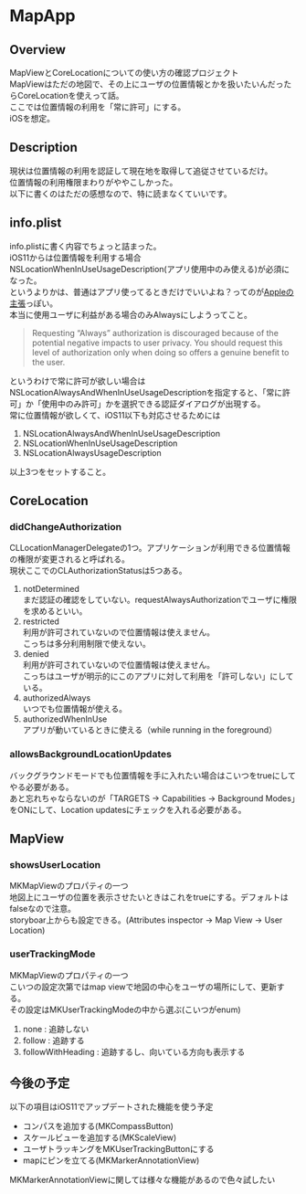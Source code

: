 # MapApp

## Overview
MapViewとCoreLocationについての使い方の確認プロジェクト  
MapViewはただの地図で、その上にユーザの位置情報とかを扱いたいんだったらCoreLocationを使えって話。  
ここでは位置情報の利用を「常に許可」にする。  
iOSを想定。

## Description
現状は位置情報の利用を認証して現在地を取得して追従させているだけ。  
位置情報の利用権限まわりがややこしかった。  
以下に書くのはただの感想なので、特に読まなくていいです。

## info.plist
info.plistに書く内容でちょっと詰まった。  
iOS11からは位置情報を利用する場合NSLocationWhenInUseUsageDescription(アプリ使用中のみ使える)が必須になった。    
というよりかは、普通はアプリ使ってるときだけでいいよね？ってのが[Appleの主張](https://developer.apple.com/documentation/corelocation/cllocationmanager/1620551-requestalwaysauthorization)っぽい。  
本当に使用ユーザに利益がある場合のみAlwaysにしようってこと。
>Requesting “Always” authorization is discouraged because of the potential negative impacts to user privacy. You should request this level of authorization only when doing so offers a genuine benefit to the user.  

というわけで常に許可が欲しい場合はNSLocationAlwaysAndWhenInUseUsageDescriptionを指定すると、「常に許可」か「使用中のみ許可」かを選択できる認証ダイアログが出現する。  
常に位置情報が欲しくて、iOS11以下も対応させるためには
1. NSLocationAlwaysAndWhenInUseUsageDescription
1. NSLocationWhenInUseUsageDescription
1. NSLocationAlwaysUsageDescription

以上3つをセットすること。  

## CoreLocation
### didChangeAuthorization
CLLocationManagerDelegateの1つ。アプリケーションが利用できる位置情報の権限が変更されると呼ばれる。  
現状ここでのCLAuthorizationStatusは5つある。
1. notDetermined  
まだ認証の確認をしていない。requestAlwaysAuthorizationでユーザに権限を求めるといい。
1. restricted  
利用が許可されていないので位置情報は使えません。  
こっちは多分利用制限で使えない。  
1. denied  
利用が許可されていないので位置情報は使えません。  
こっちはユーザが明示的にこのアプリに対して利用を「許可しない」にしている。  
1. authorizedAlways  
いつでも位置情報が使える。
1. authorizedWhenInUse  
アプリが動いているときに使える（while running in the foreground）

### allowsBackgroundLocationUpdates
バックグラウンドモードでも位置情報を手に入れたい場合はこいつをtrueにしてやる必要がある。  
あと忘れちゃならないのが「TARGETS -> Capabilities -> Background Modes」をONにして、Location updatesにチェックを入れる必要がある。


## MapView
### showsUserLocation
MKMapViewのプロパティの一つ  
地図上にユーザの位置を表示させたいときはこれをtrueにする。デフォルトはfalseなので注意。  
storyboar上からも設定できる。(Attributes inspector -> Map View -> User Location)  

### userTrackingMode
MKMapViewのプロパティの一つ  
こいつの設定次第ではmap viewで地図の中心をユーザの場所にして、更新する。  
その設定はMKUserTrackingModeの中から選ぶ(こいつがenum)
1. none  : 追跡しない
1. follow  : 追跡する
1. followWithHeading  : 追跡するし、向いている方向も表示する

## 今後の予定
以下の項目はiOS11でアップデートされた機能を使う予定  
- コンパスを追加する(MKCompassButton)  
- スケールビューを追加する(MKScaleView)  
- ユーザトラッキングをMKUserTrackingButtonにする  
- mapにピンを立てる(MKMarkerAnnotationView)   

MKMarkerAnnotationViewに関しては様々な機能があるので色々試したい
